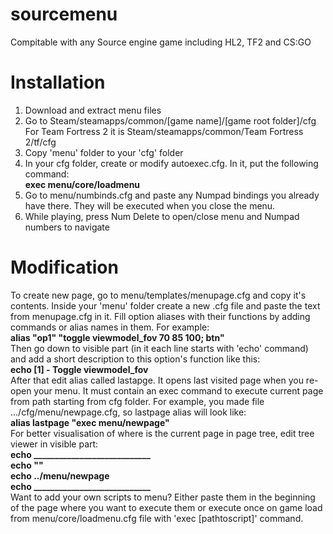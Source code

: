 # sourcemenu
Compitable with any Source engine game including HL2, TF2 and CS:GO
# Installation
1. Download and extract menu files
2. Go to Steam/steamapps/common/[game name]/[game root folder]/cfg<br>
For Team Fortress 2 it is Steam/steamapps/common/Team Fortress 2/tf/cfg<br>
3. Copy 'menu' folder to your 'cfg' folder
4. In your cfg folder, create or modify autoexec.cfg. In it, put the following command:<br>
<b>exec menu/core/loadmenu</b>
5. Go to menu/numbinds.cfg and paste any Numpad bindings you already have there. They will be executed when you close the menu.
5. While playing, press Num Delete to open/close menu and Numpad numbers to navigate
# Modification
To create new page, go to menu/templates/menupage.cfg and copy it's contents. 
Inside your 'menu' folder create a new .cfg file and paste the text from menupage.cfg in it. 
Fill option aliases with their functions by adding commands or alias names in them. For example:<br>
<b>alias "op1" "toggle viewmodel_fov 70 85 100; btn"<br></b>
Then go down to visible part (in it each line starts with 'echo' command) and add a short description to this option's function like this:<br>
<b>echo [1] - Toggle viewmodel_fov<br></b>
After that edit alias called lastapge. It opens last visited page when you re-open your menu. It must contain an exec command to execute current page from path starting from cfg folder. For example, you made file .../cfg/menu/newpage.cfg, so lastpage alias will look like:<br>
<b>alias lastpage "exec menu/newpage"</b><br>
For better visualisation of where is the current page in page tree, edit tree viewer in visible part:<br>
<b>echo ____________________________<br>
echo ""<br>
echo ../menu/newpage<br>
echo ____________________________</b><br>
Want to add your own scripts to menu? Either paste them in the beginning of the page where you want to execute them or execute once on game load from menu/core/loadmenu.cfg file with 'exec [pathtoscript]' command.
